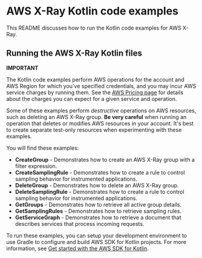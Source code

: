 # AWS X-Ray Kotlin code examples

This README discusses how to run the Kotlin code examples for AWS X-Ray.

## Running the AWS X-Ray Kotlin files

**IMPORTANT**

The Kotlin code examples perform AWS operations for the account and AWS Region for which you've specified credentials, and you may incur AWS service charges by running them. See the [AWS Pricing page](https://aws.amazon.com/pricing/) for details about the charges you can expect for a given service and operation.

Some of these examples perform *destructive* operations on AWS resources, such as deleting an AWS X-Ray group. **Be very careful** when running an operation that deletes or modifies AWS resources in your account. It's best to create separate test-only resources when experimenting with these examples.

You will find these examples:

- **CreateGroup** - Demonstrates how to create an AWS X-Ray group with a filter expression.
- **CreateSamplingRule** - Demonstrates how to create a rule to control sampling behavior for instrumented applications.
- **DeleteGroup** - Demonstrates how to delete an AWS X-Ray group.
- **DeleteSamplingRule** - Demonstrates how to create a rule to control sampling behavior for instrumented applications.
- **GetGroups** - Demonstrates how to retrieve all active group details.
- **GetSamplingRules** - Demonstrates how to retrieve sampling rules.
- **GetServiceGraph** - Demonstrates how to retrieve a document that describes services that process incoming requests.

To run these examples, you can setup your development environment to use Gradle to configure and build AWS SDK for Kotlin projects. For more information,
see [Get started with the AWS SDK for Kotlin](https://docs.aws.amazon.com/sdk-for-kotlin/latest/developer-guide/setup.html).
